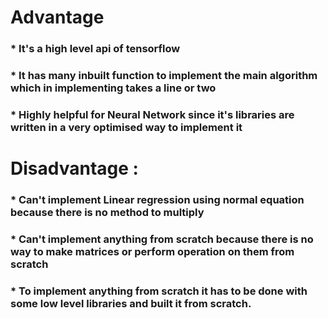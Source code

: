 
# Advantage 
### * It's a high level api of tensorflow 
### * It has many inbuilt function to implement the main algorithm which in implementing takes a line or two
### * Highly helpful for Neural Network since it's libraries are written  in a very optimised way to implement it
# Disadvantage :
### * Can't implement Linear regression using normal equation because there is no method to multiply 
### * Can't implement anything from scratch because there is no way to make matrices or perform operation on them from scratch
### * To implement anything from scratch it has to be done with some low level libraries and built it from scratch.
 
